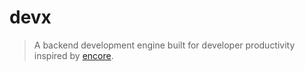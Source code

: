 # devx
> A backend development engine built for developer productivity inspired by [encore](https://encore.dev).

